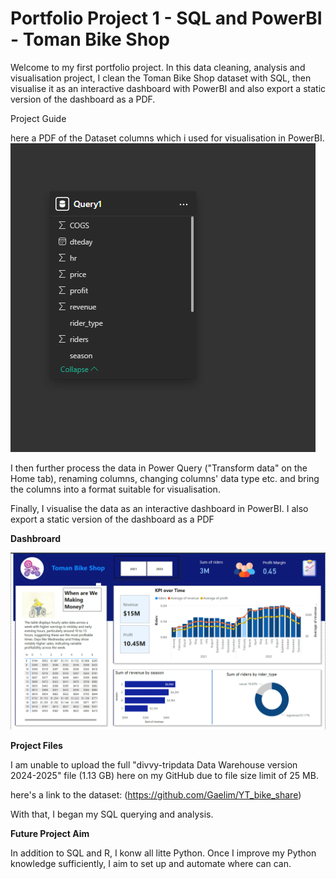 # Portfolio Project 1 - SQL and PowerBI - Toman Bike Shop 

Welcome to my first portfolio project. In this data cleaning, analysis and visualisation project, I clean the Toman Bike Shop dataset with SQL, then visualise it as an interactive dashboard with PowerBI and also export a static version of the dashboard as a PDF.

Project Guide

here a PDF of the Dataset columns which i used for visualisation in PowerBI.
![portfolio_1-image-adventure_works_1](https://github.com/EvilPenguin9/TomanBikeShop/blob/main/Screenshot%202025-03-03%20234812.png)

I then further process the data in Power Query ("Transform data" on the Home tab), renaming columns, changing columns' data type etc. and bring the columns into a format suitable for visualisation.

Finally, I visualise the data as an interactive dashboard in PowerBI. I also export a static version of the dashboard as a PDF

**Dashbroard**

![portfolio_1-image-adventure_works_1](https://github.com/EvilPenguin9/TomanBikeShop/blob/main/Screenshot%202025-03-04%20005048.png)

**Project Files**

I am unable to upload the full "divvy-tripdata Data Warehouse version 2024-2025" file (1.13 GB) here on my GitHub due to file size limit of 25 MB. 

here's a link to the dataset: (https://github.com/Gaelim/YT_bike_share)

With that, I began my SQL querying and analysis.

**Future Project Aim**

In addition to SQL and R, I konw all litte Python. Once I improve my Python knowledge sufficiently, I aim to set up and automate where can can.
